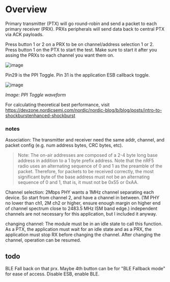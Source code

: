 # Overview
Primary transmitter (PTX) will go round-robin and send a packet to each primary receiver (PRX). PRXs peripherals will send data back to central PTX via ACK payloads.

Press button 1 or 2 on a PRX to be on channel/address selection 1 or 2.
Press button 1 on the PTX to start the test. Make sure to start it after you assing the PRXs to each channel you want them on.

![image](https://github.com/droidecahedron/esb_multi/assets/63935881/17b1016d-957e-4745-af8d-fea1c5574c49)


Pin29 is the PPI Toggle. Pin 31 is the application ESB callback toggle.

![image](https://github.com/droidecahedron/esb_multi/assets/63935881/b66ecdc6-a054-44c3-990f-8c63356a7170)

_Image: PPI Toggle waveform_

For calculating theoretical best performance, visit https://devzone.nordicsemi.com/nordic/nordic-blog/b/blog/posts/intro-to-shockburstenhanced-shockburst

### notes
Association: The transmitter and receiver need the same addr, channel, and packet config (e.g. num address bytes, CRC bytes, etc).
> Note: The on-air addresses are composed of a 2-4 byte long base address in addition to a 1 byte prefix address. Note that the nRF5 radio uses an alternating sequence of 0 and 1 as the preamble of the packet. Therefore, for packets to be received correctly, the most significant byte of the base address must not be an alternating sequence of 0 and 1, that is, it must not be 0x55 or 0xAA.

Channel selection: 2Mbps PHY wants a 1MHz channel separating each device. So start from channel 2, and have a channel in between. (1M PHY no lower than ch1, 2M ch2 or higher, ensure enough margin on higher end of channel spectrum close to 2483.5 MHz ISM band edge.)
independent channels are not necessary for this application, but I included it anyway.

changing channel: The module must be in an idle state to call this function. As a PTX, the application must wait for an idle state and as a PRX, the application must stop RX before changing the channel. After changing the channel, operation can be resumed.

## todo
BLE Fall back on that prx. Maybe 4th button can be for "BLE Fallback mode" for ease of access. Disable ESB, enable BLE.
